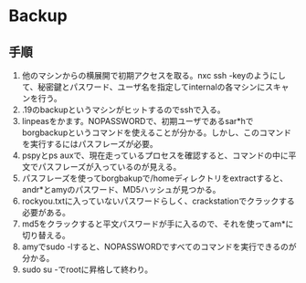 # Backup
## 手順

1. 他のマシンからの横展開で初期アクセスを取る。nxc ssh -keyのようにして、秘密鍵とパスワード、ユーザ名を指定してinternalの各マシンにスキャンを行う。
2. .19のbackupというマシンがヒットするのでsshで入る。
3. linpeasをかます。NOPASSWORDで、初期ユーザであるsar*hでborgbackupというコマンドを使えることが分かる。しかし、このコマンドを実行するにはパスフレーズが必要。
4. pspyとps auxで、現在走っているプロセスを確認すると、コマンドの中に平文でパスフレーズが入っているのが見える。
5. パスフレーズを使ってborgbakupで/homeディレクトリをextractすると、andr*とamyのパスワード、MD5ハッシュが見つかる。
6. rockyou.txtに入っていないパスワードらしく、crackstationでクラックする必要がある。
7. md5をクラックすると平文パスワードが手に入るので、それを使ってam*に切り替える。
8. amyでsudo -lすると、NOPASSWORDですべてのコマンドを実行できるのが分かる。
9. sudo su -でrootに昇格して終わり。